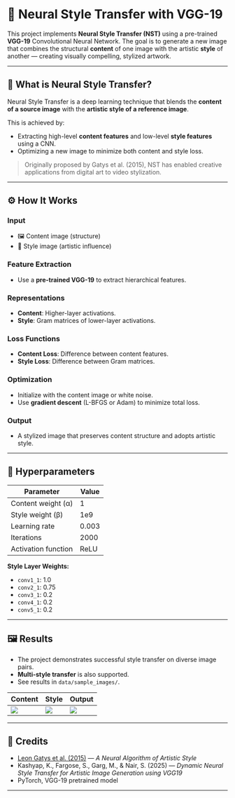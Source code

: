 # 🎨 Neural Style Transfer with VGG-19

This project implements **Neural Style Transfer (NST)** using a pre-trained **VGG-19** Convolutional Neural Network. The goal is to generate a new image that combines the structural **content** of one image with the artistic **style** of another — creating visually compelling, stylized artwork.

---

## 🧠 What is Neural Style Transfer?

Neural Style Transfer is a deep learning technique that blends the **content of a source image** with the **artistic style of a reference image**.

This is achieved by:
- Extracting high-level **content features** and low-level **style features** using a CNN.
- Optimizing a new image to minimize both content and style loss.

> Originally proposed by Gatys et al. (2015), NST has enabled creative applications from digital art to video stylization.

---

## ⚙️ How It Works

### **Input**
- 🖼️ Content image (structure)
- 🎨 Style image (artistic influence)

### **Feature Extraction**
- Use a **pre-trained VGG-19** to extract hierarchical features.

### **Representations**
- **Content**: Higher-layer activations.
- **Style**: Gram matrices of lower-layer activations.

### **Loss Functions**
- **Content Loss**: Difference between content features.
- **Style Loss**: Difference between Gram matrices.

### **Optimization**
- Initialize with the content image or white noise.
- Use **gradient descent** (L-BFGS or Adam) to minimize total loss.

### **Output**
- A stylized image that preserves content structure and adopts artistic style.

---

## 🔧 Hyperparameters

| Parameter              | Value     |
|------------------------|-----------|
| Content weight (α)     | 1         |
| Style weight (β)       | 1e9       |
| Learning rate          | 0.003     |
| Iterations             | 2000      |
| Activation function    | ReLU      |

**Style Layer Weights:**
- `conv1_1`: 1.0  
- `conv2_1`: 0.75  
- `conv3_1`: 0.2  
- `conv4_1`: 0.2  
- `conv5_1`: 0.2  

---

## 🖼️ Results

- The project demonstrates successful style transfer on diverse image pairs.
- **Multi-style transfer** is also supported.
- See results in `data/sample_images/`.

| Content | Style | Output |
|--------|-------|--------|
| ![](data/sample_images/content.jpg) | ![](data/sample_images/style.jpg) | ![](data/sample_images/output.jpg) |

---


## 🙌 Credits

- [Leon Gatys et al. (2015)](https://arxiv.org/abs/1508.06576) — *A Neural Algorithm of Artistic Style*
- Kashyap, K., Fargose, S., Garg, M., & Nair, S. (2025) — *Dynamic Neural Style Transfer for Artistic Image Generation using VGG19*
- PyTorch, VGG-19 pretrained model

---
